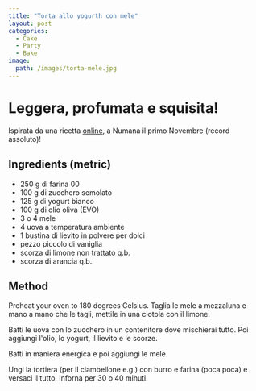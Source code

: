 ```yaml
---
title: "Torta allo yogurth con mele"
layout: post
categories:
  - Cake
  - Party
  - Bake
image: 
  path: /images/torta-mele.jpg
---
```

# Leggera, profumata e squisita!

Ispirata da una ricetta [online](https://primochef.it/torta-di-mele-e-yogurt-le-10-migliori-ricette/ricette/), a Numana il primo Novembre (record assoluto)!

## Ingredients (metric)
- 250 g di farina 00
- 100 g di zucchero semolato
- 125 g di yogurt bianco
- 100 g di olio oliva (EVO)
- 3 o 4 mele
- 4 uova a temperatura ambiente
- 1 bustina di lievito in polvere per dolci
- pezzo piccolo di vaniglia
- scorza di limone non trattato q.b.
- scorza di arancia q.b.

## Method

Preheat your oven to 180 degrees Celsius. Taglia le mele a mezzaluna e mano a mano che le tagli, mettile in una ciotola con il limone.

Batti le uova con lo zucchero in un contenitore dove mischierai tutto. Poi aggiungi l'olio, lo yogurt, il lievito e le scorze.

Batti in maniera energica e poi aggiungi le mele.

Ungi la tortiera (per il ciambellone e.g.) con burro e farina (poca poca) e versaci il tutto. Inforna per 30 o 40 minuti.
